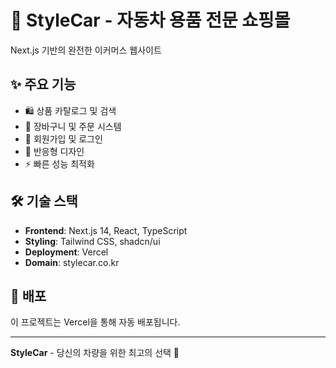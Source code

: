 # 🚗 StyleCar - 자동차 용품 전문 쇼핑몰

Next.js 기반의 완전한 이커머스 웹사이트

## ✨ 주요 기능
- 🛍️ 상품 카탈로그 및 검색
- 🛒 장바구니 및 주문 시스템
- 👤 회원가입 및 로그인
- 📱 반응형 디자인
- ⚡ 빠른 성능 최적화

## 🛠️ 기술 스택
- **Frontend**: Next.js 14, React, TypeScript
- **Styling**: Tailwind CSS, shadcn/ui
- **Deployment**: Vercel
- **Domain**: stylecar.co.kr

## 🚀 배포
이 프로젝트는 Vercel을 통해 자동 배포됩니다.

---
**StyleCar** - 당신의 차량을 위한 최고의 선택 🎯
